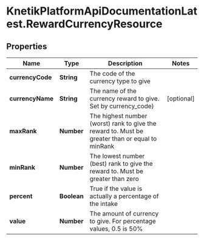 # KnetikPlatformApiDocumentationLatest.RewardCurrencyResource

## Properties
Name | Type | Description | Notes
------------ | ------------- | ------------- | -------------
**currencyCode** | **String** | The code of the currency type to give | 
**currencyName** | **String** | The name of the currency reward to give.  Set by currency_code) | [optional] 
**maxRank** | **Number** | The highest number (worst) rank to give the reward to. Must be greater than or equal to minRank | 
**minRank** | **Number** | The lowest number (best) rank to give the reward to. Must be greater than zero | 
**percent** | **Boolean** | True if the value is actually a percentage of the intake | 
**value** | **Number** | The amount of currency to give. For percentage values, 0.5 is 50% | 


